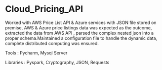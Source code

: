 # Cloud_Pricing_API

Worked with AWS Price List API & Azure services with JSON file stored on premise, AWS & Azure price listings data was expected as the outcome, extracted the data from AWS API , parsed the complex nested json into a proper schema.Maintained a configuration file to handle the dynamic data, complete distributed computing was ensured.

Tools : Pycharm, Mysql Server

Libraries : Pyspark, Cryptography, JSON, Requests
